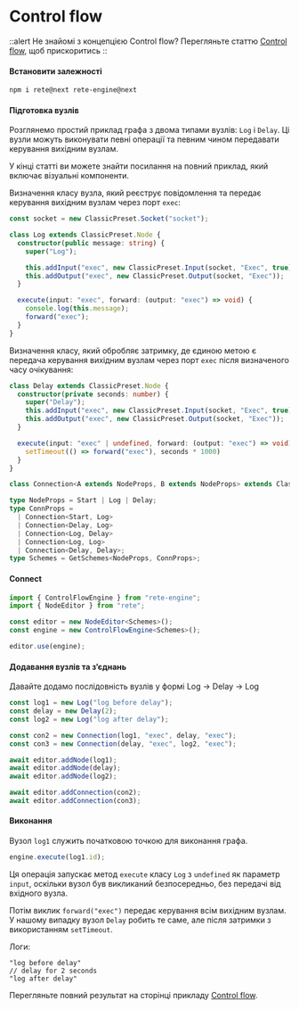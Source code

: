 # Control flow

::alert
Не знайомі з концепцією Control flow? Перегляньте статтю [Control flow](../../concepts/engine#control-flow), щоб прискоритись
::

#### Встановити залежності

```bash
npm i rete@next rete-engine@next
```

#### Підготовка вузлів

Розглянемо простий приклад графа з двома типами вузлів: `Log` і `Delay`. Ці вузли можуть виконувати певні операції та певним чином передавати керування вихідним вузлам.

У кінці статті ви можете знайти посилання на повний приклад, який включає візуальні компоненти.

Визначення класу вузла, який реєструє повідомлення та передає керування вихідним вузлам через порт `exec`:

```ts
const socket = new ClassicPreset.Socket("socket");

class Log extends ClassicPreset.Node {
  constructor(public message: string) {
    super("Log");

    this.addInput("exec", new ClassicPreset.Input(socket, "Exec", true));
    this.addOutput("exec", new ClassicPreset.Output(socket, "Exec"));
  }

  execute(input: "exec", forward: (output: "exec") => void) {
    console.log(this.message);
    forward("exec");
  }
}
```

Визначення класу, який обробляє затримку, де єдиною метою є передача керування вихідним вузлам через порт `exec` після визначеного часу очікування:

```ts
class Delay extends ClassicPreset.Node {
  constructor(private seconds: number) {
    super("Delay");
    this.addInput("exec", new ClassicPreset.Input(socket, "Exec", true));
    this.addOutput("exec", new ClassicPreset.Output(socket, "Exec"));
  }

  execute(input: "exec" | undefined, forward: (output: "exec") => void) {
    setTimeout(() => forward("exec"), seconds * 1000)
  }
}

class Connection<A extends NodeProps, B extends NodeProps> extends ClassicPreset.Connection<A, B> {}

type NodeProps = Start | Log | Delay;
type ConnProps =
  | Connection<Start, Log>
  | Connection<Delay, Log>
  | Connection<Log, Delay>
  | Connection<Log, Log>
  | Connection<Delay, Delay>;
type Schemes = GetSchemes<NodeProps, ConnProps>;
```

#### Connect

```ts
import { ControlFlowEngine } from "rete-engine";
import { NodeEditor } from "rete";

const editor = new NodeEditor<Schemes>();
const engine = new ControlFlowEngine<Schemes>();

editor.use(engine);
```

#### Додавання вузлів та з’єднань

Давайте додамо послідовність вузлів у формі Log -> Delay -> Log

```ts
const log1 = new Log("log before delay");
const delay = new Delay(2);
const log2 = new Log("log after delay");

const con2 = new Connection(log1, "exec", delay, "exec");
const con3 = new Connection(delay, "exec", log2, "exec");

await editor.addNode(log1);
await editor.addNode(delay);
await editor.addNode(log2);

await editor.addConnection(con2);
await editor.addConnection(con3);
```

#### Виконання

Вузол `log1` служить початковою точкою для виконання графа.

```ts
engine.execute(log1.id);
```

Ця операція запускає метод `execute` класу `Log` з `undefined` як параметр `input`, оскільки вузол був викликаний безпосередньо, без передачі від вхідного вузла.

Потім виклик `forward("exec")` передає керування всім вихідним вузлам. У нашому випадку вузол `Delay` робить те саме, але після затримки з використанням `setTimeout`.

Логи:
```log
"log before delay"
// delay for 2 seconds
"log after delay"
```

Перегляньте повний результат на сторінці прикладу [Control flow](/examples/processing/control-flow).
